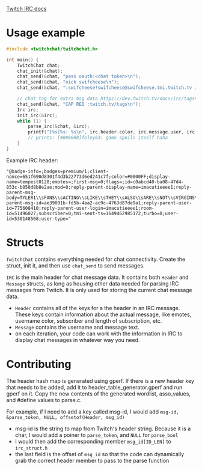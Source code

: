 [Twitch IRC docs](https://dev.twitch.tv/docs/irc/guide)

# Usage example

```c
#include <twitchchat/twitchchat.h>

int main() {
    TwitchChat chat;
    chat_init(&chat);
    chat_send(&chat, "pass oauth:<chat token>\n");
    chat_send(&chat, "nick swifcheese\n");
    chat_send(&chat, ":swifcheese!swifcheese@swifcheese.tmi.twitch.tv JOIN #xqcow\n");

    // chat tag for extra msg data https://dev.twitch.tv/docs/irc/tags#overview
    chat_send(&chat, "CAP REQ :twitch.tv/tags\n");
    Irc irc;
    init_irc(&irc);
    while (1) {
        parse_irc(&chat, &irc);
        printf("[%s]%s: %s\n", irc.header.color, irc.message.user, irc.message.message);
        // prints: [#008000]foley83: game spoils itself haha
    }
}
```

Example IRC header:
```
"@badge-info=;badges=premium/1;client-nonce=651f690d8301f4d3b22773d6ed241c7f;color=#0000FF;display-name=tempest0128;emotes=;first-msg=0;flags=;id=c0abcd40-ba08-47d4-853c-b050d8b8e2ae;mod=0;reply-parent-display-name=imacutieeee1;reply-parent-msg-body=TYLER1\\sFANS\\sACTING\\sLIKE\\sTHEY\\sALSO\\sARE\\sNOT\\sVIRGINS\\sOMEGALUL\\s\\sTYLER1\\sFANS\\sACTING\\sLIKE\\sTHEY\\sALSO\\sARE\\sNOT\\sVIRGINS\\sOMEGALUL\\s\\sTYLER1\\sFANS\\sACTING\\sLIKE\\sTHEY\\sALSO\\sARE\\sNOT\\sVIRGINS\\sOMEGALUL\\s\\sTYLER1\\sFANS\\sACTING\\sLIKE\\sTHEY\\sALSO\\sARE\\sNOT\\sVIRGINS\\sOMEGALUL\\s\\sTYLER1\\sFANS\\sACTING\\sLIKE\\sTHEY\\sALSO\\sARE\\sNOT\\sVIRGINS\\sOMEGALUL\\s\\sTYLER1\\sFANS\\sACTING\\sLIKE\\sTHEY\\sALSO\\sARE\\sNOT\\sVIRGINS\\sOMEGALUL;reply-parent-msg-id=ae39001b-fd5b-4aa2-ac9c-4763d87de9a1;reply-parent-user-id=775608410;reply-parent-user-login=imacutieeee1;room-id=51496027;subscriber=0;tmi-sent-ts=1649462985172;turbo=0;user-id=530148568;user-type="
```

# Structs
`TwitchChat` contains everything needed for chat connectivity. Create the struct, init it, and then use `chat_send` to send messages.

`IRC` is the main header for chat message data. It contains both `Header` and `Message` structs, as long as housing other data needed for parsing IRC messages from Twitch. It is only used for storing the current chat message data.

- `Header` contains all of the keys for a the header in an IRC message. These keys contain information about the actual message, like emotes, username color, subscriber and length of subscription, etc.
- `Message` contains the username and message text.
- on each iteration, your code can work with the information in IRC to display chat messages in whatever way you need.

# Contributing
The header hash map is generated using gperf. If there is a new header key that needs to be added, add it to header_table_generator.gperf and run gperf on it. Copy the new contents of the generated wordlist, asso_values, and #define values to parse.c.

For example, if I need to add a key called msg-id, I would add `msg-id, &parse_token, NULL, offsetof(Header, msg_id)`
- msg-id is the string to map from Twitch's header string. Because it is a char, I would add a poiner to `parse_token`, and `NULL` for `parse_bool`
- I would then add the corresponding member `msg_id[ID_LEN]` to `irc_struct.h`
- the last field is the offset of `msg_id` so that the code can dynamically grab the correct header member to pass to the parse function
